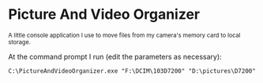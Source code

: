# Picture And Video Organizer
<sub>A little console application I use to move files from my camera's memory card to local storage.</sub>


At the command prompt I run (edit the parameters as necessary):
```
C:\PictureAndVideoOrganizer.exe "F:\DCIM\103D7200" "D:\pictures\D7200"
```
